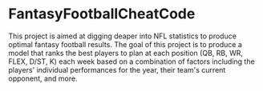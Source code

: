 # FantasyFootballCheatCode
This project is aimed at digging deaper into NFL statistics to produce optimal fantasy football results.
The goal of this project is to produce a model that ranks the best players to plan at each position (QB, RB, WR, FLEX, D/ST, K) each week based on a combination of factors including the players' individual performances for the year, their team's current opponent, and more.
